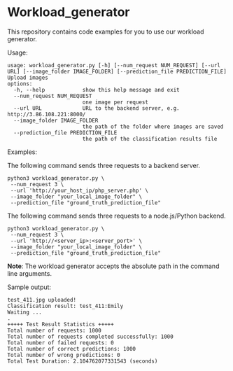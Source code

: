 # Workload_generator

This repository contains code examples for you to use our workload generator.

Usage:
```
usage: workload_generator.py [-h] [--num_request NUM_REQUEST] [--url URL] [--image_folder IMAGE_FOLDER] [--prediction_file PREDICTION_FILE]
Upload images
options:
  -h, --help            show this help message and exit
  --num_request NUM_REQUEST
                        one image per request
  --url URL             URL to the backend server, e.g. http://3.86.108.221:8000/
  --image_folder IMAGE_FOLDER
                        the path of the folder where images are saved
  --prediction_file PREDICTION_FILE
                        the path of the classification results file
```

Examples:

The following command sends three requests to a backend server.
```
python3 workload_generator.py \
 --num_request 3 \
 --url 'http://your_host_ip/php_server.php' \
 --image_folder "your_local_image_folder" \
 --prediction_file "ground_truth_prediction_file"
```

The following command sends three requests to a node.js/Python backend.
```
python3 workload_generator.py \
 --num_request 3 \
 --url 'http://<server_ip>:<server_port>' \
 --image_folder "your_local_image_folder" \
 --prediction_file "ground_truth_prediction_file"
```
**Note**: The workload generator accepts the absolute path in the command line arguments. 

Sample output:
```
test_411.jpg uploaded!
Classification result: test_411:Emily
Waiting ...
.
+++++ Test Result Statistics +++++
Total number of requests: 1000
Total number of requests completed successfully: 1000
Total number of failed requests: 0
Total number of correct predictions: 1000
Total number of wrong predictions: 0
Total Test Duration: 2.104762077331543 (seconds)
```
